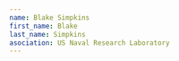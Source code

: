 ```yaml
---
name: Blake Simpkins
first_name: Blake
last_name: Simpkins
asociation: US Naval Research Laboratory
---
```

